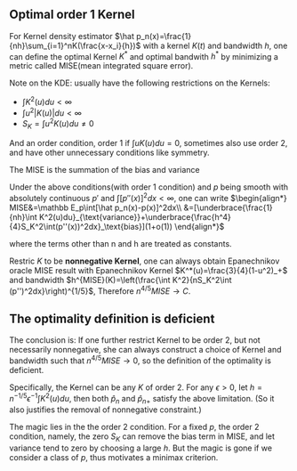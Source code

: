 ## Optimal order 1 Kernel 

For Kernel density estimator $\hat p_n(x)=\frac{1}{nh}\sum_{i=1}^nK(\frac{x-x_i}{h})$ with a kernel $K(t)$ and bandwidth $h$, one can define the optimal Kernel $K^*$ and optimal bandwith $h^*$ by minimizing a metric called MISE(mean integrated square error).

Note on the KDE: usually have the following restrictions on the Kernels:

- $\int K^2(u)du<\infty$
- $\int u^2|K(u)|du<\infty$
- $S_K=\int u^2K(u)du\neq0$

And an order condition, order 1 if $\int uK(u)du=0$, sometimes also use order 2, and have other unnecessary conditions like symmetry.

The MISE is the summation of the bias and variance

Under the above conditions(with order 1 condition) and $p$ being smooth with absolutely continuous $p'$ and $\int [p''(x)]^2dx<\infty$, one can write
$\begin{align*}
MISE&=\mathbb E_p\int[\hat p_n(x)-p(x)]^2dx\\
&=[\underbrace{\frac{1}{nh}\int K^2(u)du}_{\text{variance}}+\underbrace{\frac{h^4}{4}S_K^2\int(p''(x))^2dx}_\text{bias}](1+o(1))
\end{align*}$

where the terms other than n and h are treated as constants. 

Restric $K$ to be **nonnegative Kernel**, one can always obtain Epanechnikov oracle MISE result with Epanechnikov Kernel $K^*(u)=\frac{3}{4}(1-u^2)_+$ and bandwidth $h^{MISE}(K)=\left(\frac{\int K^2}{nS_K^2\int (p'')^2dx}\right)^{1/5}$, Therefore $n^{4/5}MISE\to C$.

## The optimality definition is deficient

The conclusion is: If one further restrict Kernel to be order 2, but not necessarily nonnegative, she can always construct a choice of Kernel and bandwidth such that $n^{4/5}MISE\to0$, so the definition of the optimality is deficient.

Specifically, the Kernel can be any $K$ of order 2. For any $\epsilon>0$, let $h=n^{-1/5}\epsilon^{-1}\int K^2(u)du$, then both $\hat p_n$ and $\hat p_{n+}$ satisfy the above limitation. (So it also justifies the removal of nonnegative constraint.)

The magic lies in the the order 2 condition. For a fixed $p$, the order 2 condition, namely, the zero $S_K$ can remove the bias term in MISE, and let variance tend to zero by choosing a large $h$. But the magic is gone if we consider a class of $p$, thus motivates a minimax criterion.